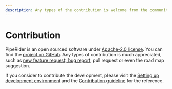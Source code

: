 ```yaml
---
description: Any types of the contribution is welcome from the community
---
```


# Contribution

PipeRider is an open sourced software under [Apache-2.0 license](https://github.com/InfuseAI/piperider/blob/main/LICENSE). You can find the [project on GitHub](https://github.com/InfuseAI/piperider). Any types of contribution is much appreciated, such as [new feature request, bug report](https://github.com/InfuseAI/piperider/issues/new/choose), pull request or even the road map suggestion.

If you consider to contribute the development, please visit the [Setting up development environment](https://github.com/InfuseAI/piperider/blob/main/DEVELOP.md) and the [Contribution guideline](https://github.com/InfuseAI/piperider/blob/main/CONTRIBUTING.md) for the reference.
